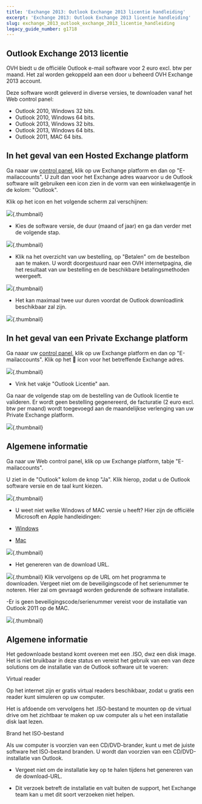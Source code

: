 ```yaml
---
title: 'Exchange 2013: Outlook Exchange 2013 licentie handleiding'
excerpt: 'Exchange 2013: Outlook Exchange 2013 licentie handleiding'
slug: exchange_2013_outlook_exchange_2013_licentie_handleiding
legacy_guide_number: g1718
---
```



## Outlook Exchange 2013 licentie
OVH biedt u de officiële Outlook e-mail software voor 2 euro excl. btw per maand. Het zal worden gekoppeld aan een door u beheerd OVH Exchange 2013 account.

Deze software wordt geleverd in diverse versies, te downloaden vanaf het Web control panel:


- Outlook 2010, Windows 32 bits.
- Outlook 2010, Windows 64 bits.
- Outlook 2013, Windows 32 bits.
- Outlook 2013, Windows 64 bits.
- Outlook 2011, MAC 64 bits.




## In het geval van een Hosted Exchange platform
Ga naaar uw [control panel](https://www.ovh.com/manager/web/login/), klik op uw Exchange platform en dan op "E-mailaccounts".
U zult dan voor het Exchange adres waarvoor u de Outlook software wilt gebruiken een icon zien in de vorm van een winkelwagentje in de kolom: "Outlook".

Klik op het icon en het volgende scherm zal verschijnen:

![](images/img_2558.jpg){.thumbnail}

- Kies de software versie, de duur (maand of jaar) en ga dan verder met de volgende stap.



![](images/img_2559.jpg){.thumbnail}

- Klik na het overzicht van uw bestelling, op "Betalen" om de bestelbon aan te maken. U wordt doorgestuurd naar een OVH internetpagina, die het resultaat van uw bestelling en de beschikbare betalingsmethoden weergeeft.



![](images/img_2560.jpg){.thumbnail}

- Het kan maximaal twee uur duren voordat de Outlook downloadlink beschikbaar zal zijn.



![](images/img_2561.jpg){.thumbnail}


## In het geval van een Private Exchange platform
Ga naaar uw [control panel](https://www.ovh.com/manager/web/login/), klik op uw Exchange platform en dan op "E-mailaccounts".
Klik op het  icon voor het betreffende Exchange adres.

![](images/img_2562.jpg){.thumbnail}

- Vink het vakje "Outlook Licentie" aan.

Ga naar de volgende stap om de bestelling van de Outlook licentie te valideren. Er wordt geen bestelling gegenereerd, de facturatie (2 euro excl. btw per maand) wordt toegevoegd aan de maandelijkse verlenging van uw Private Exchange platform.


![](images/img_2563.jpg){.thumbnail}


## Algemene informatie
Ga naar uw Web control panel, klik op uw Exchange platform, tabje "E-mailaccounts".

U ziet in de "Outlook" kolom de knop "Ja". Klik hierop, zodat u de Outlook software versie en de taal kunt kiezen.

![](images/img_2567.jpg){.thumbnail}

- U weet niet welke Windows of MAC versie u heeft? Hier zijn de officiële Microsoft en Apple handleidingen:

- [Windows](http://windows.microsoft.com/fr-fr/windows/which-operating-system)
- [Mac](http://support.apple.com/fr-fr/HT1159)



![](images/img_2564.jpg){.thumbnail}

- Het genereren van de download URL.



![](images/img_2565.jpg){.thumbnail}
Klik vervolgens op de URL om het programma te downloaden. Vergeet niet om de beveiligingscode of het serienummer te noteren. Hier zal om gevraagd worden gedurende de software installatie.

-Er is geen beveiligingscode/serienummer vereist voor de installatie van Outlook 2011 op de MAC.

![](images/img_2566.jpg){.thumbnail}


## Algemene informatie
Het gedownloade bestand komt overeen met een .ISO, dwz een disk image. Het is niet bruikbaar in deze status en vereist het gebruik van een van deze solutions om de installatie van de Outlook software uit te voeren:

Virtual reader

Op het internet zijn er gratis virtual readers beschikbaar, zodat u gratis een reader kunt simuleren op uw computer.

Het is afdoende om vervolgens het .ISO-bestand te mounten op de virtual drive om het zichtbaar te maken op uw computer als u het een installatie disk laat lezen.

Brand het ISO-bestand

Als uw computer is voorzien van een CD/DVD-brander, kunt u met de juiste software het ISO-bestand branden. U wordt dan voorzien van een CD/DVD-installatie van Outlook.


- Vergeet niet om de installatie key op te halen tijdens het genereren van de download-URL.



- Dit verzoek betreft de installatie en valt buiten de support, het Exchange team kan u met dit soort verzoeken niet helpen.



